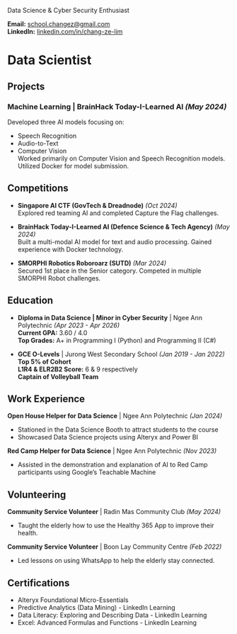 Data Science & Cyber Security Enthusiast  

**Email:** school.changez@gmail.com  
**LinkedIn:** [linkedin.com/in/chang-ze-lim](https://www.linkedin.com/in/lim-chang-ze/)  

# Data Scientist

## Projects
### Machine Learning | BrainHack Today-I-Learned AI _(May 2024)_  
Developed three AI models focusing on:
- Speech Recognition  
- Audio-to-Text  
- Computer Vision  
Worked primarily on Computer Vision and Speech Recognition models. Utilized Docker for model submission.

## Competitions
- **Singapore AI CTF (GovTech & Dreadnode)** _(Oct 2024)_  
  Explored red teaming AI and completed Capture the Flag challenges.

- **BrainHack Today-I-Learned AI (Defence Science & Tech Agency)** _(May 2024)_  
  Built a multi-modal AI model for text and audio processing. Gained experience with Docker technology.

- **SMORPHI Robotics Roboroarz (SUTD)** _(Mar 2024)_  
  Secured 1st place in the Senior category. Competed in multiple SMORPHI Robot challenges.

## Education
- **Diploma in Data Science | Minor in Cyber Security** | Ngee Ann Polytechnic _(Apr 2023 - Apr 2026)_  
  **Current GPA:** 3.60 / 4.0  
  **Top Grades:** A+ in Programming I (Python) and Programming II (C#)

- **GCE O-Levels** | Jurong West Secondary School _(Jan 2019 - Jan 2022)_  
  **Top 5% of Cohort**  
  **L1R4 & ELR2B2 Score:** 6 & 9 respectively  
  **Captain of Volleyball Team**  

## Work Experience
**Open House Helper for Data Science** | Ngee Ann Polytechnic _(Jan 2024)_  
- Stationed in the Data Science Booth to attract students to the course  
- Showcased Data Science projects using Alteryx and Power BI  

**Red Camp Helper for Data Science** | Ngee Ann Polytechnic _(Nov 2023)_  
- Assisted in the demonstration and explanation of AI to Red Camp participants using Google’s Teachable Machine  

## Volunteering
**Community Service Volunteer** | Radin Mas Community Club _(May 2024)_  
- Taught the elderly how to use the Healthy 365 App to improve their health.

**Community Service Volunteer** | Boon Lay Community Centre _(Feb 2022)_  
- Led lessons on using WhatsApp to help the elderly stay connected.

## Certifications
- Alteryx Foundational Micro-Essentials  
- Predictive Analytics (Data Mining) - LinkedIn Learning  
- Data Literacy: Exploring and Describing Data - LinkedIn Learning  
- Excel: Advanced Formulas and Functions - LinkedIn Learning  
